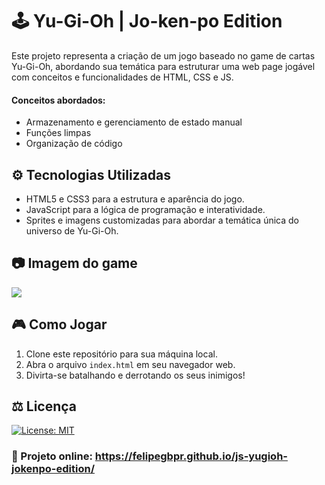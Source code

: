 # 🕹️ Yu-Gi-Oh | Jo-ken-po Edition 

Este projeto representa a criação de um jogo baseado no game de cartas Yu-Gi-Oh, 
abordando sua temática para estruturar uma web page jogável com conceitos e funcionalidades de HTML, CSS e JS.

<h4>Conceitos abordados: </h4>

* Armazenamento e gerenciamento de estado manual
* Funções limpas
* Organização de código


## ⚙️ Tecnologias Utilizadas

  - HTML5 e CSS3 para a estrutura e aparência do jogo.
  - JavaScript para a lógica de programação e interatividade.
  - Sprites e imagens customizadas para abordar a temática única do universo de Yu-Gi-Oh.

## 📷 Imagem do game

<img src="https://github.com/felipegbpr/projects-images/blob/main/print-yu-gi-oh-jokenpo-edition.png" align="center"/>

## 🎮 Como Jogar

  1. Clone este repositório para sua máquina local. <br/>
  2. Abra o arquivo ```index.html``` em seu navegador web. <br/>
  3. Divirta-se batalhando e derrotando os seus inimigos!

## ⚖️ Licença
[![License: MIT](https://img.shields.io/badge/License-MIT-yellow.svg)](https://opensource.org/licenses/MIT)

### 🔗 Projeto online: https://felipegbpr.github.io/js-yugioh-jokenpo-edition/
